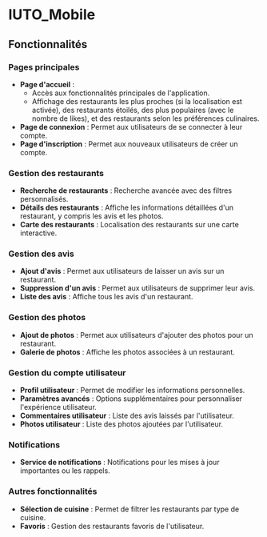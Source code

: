 # IUTO_Mobile

## Fonctionnalités

### Pages principales
- **Page d'accueil** : 
    - Accès aux fonctionnalités principales de l'application.
    - Affichage des restaurants les plus proches (si la localisation est activée), des restaurants étoilés, des plus populaires (avec le nombre de likes), et des restaurants selon les préférences culinaires.
- **Page de connexion** : Permet aux utilisateurs de se connecter à leur compte.
- **Page d'inscription** : Permet aux nouveaux utilisateurs de créer un compte.

### Gestion des restaurants
- **Recherche de restaurants** : Recherche avancée avec des filtres personnalisés.
- **Détails des restaurants** : Affiche les informations détaillées d'un restaurant, y compris les avis et les photos.
- **Carte des restaurants** : Localisation des restaurants sur une carte interactive.

### Gestion des avis
- **Ajout d'avis** : Permet aux utilisateurs de laisser un avis sur un restaurant.
- **Suppression d'un avis** : Permet aux utilisateurs de supprimer leur avis.
- **Liste des avis** : Affiche tous les avis d'un restaurant.

### Gestion des photos
- **Ajout de photos** : Permet aux utilisateurs d'ajouter des photos pour un restaurant.
- **Galerie de photos** : Affiche les photos associées à un restaurant.

### Gestion du compte utilisateur
- **Profil utilisateur** : Permet de modifier les informations personnelles.
- **Paramètres avancés** : Options supplémentaires pour personnaliser l'expérience utilisateur.
- **Commentaires utilisateur** : Liste des avis laissés par l'utilisateur.
- **Photos utilisateur** : Liste des photos ajoutées par l'utilisateur.

### Notifications
- **Service de notifications** : Notifications pour les mises à jour importantes ou les rappels.

### Autres fonctionnalités
- **Sélection de cuisine** : Permet de filtrer les restaurants par type de cuisine.
- **Favoris** : Gestion des restaurants favoris de l'utilisateur.
